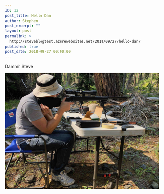 ```yaml
---
ID: 12
post_title: Hello Dan
author: Stephen
post_excerpt: ""
layout: post
permalink: >
  http://steveblogtest.azurewebsites.net/2018/09/27/hello-dan/
published: true
post_date: 2018-09-27 00:00:00
---
```

Dammit Steve


![Wait that's not Dan](https://github.com/sdzentner/blog_test/raw/master/pics/steve_shooting.jpg)